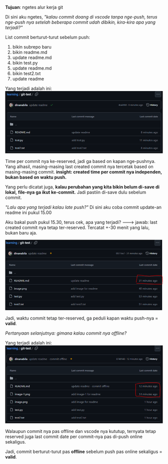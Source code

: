 **Tujuan**: ngetes alur kerja git

Di sini aku ngetes, 
*"kalau commit doang di vscode tanpa nge-push,*
*terus nge-push nya setelah beberapa commit udah dibikin,*
*kira-kira apa yang terjadi?"*

List commit berturut-turut sebelum push:
1. bikin subrepo baru
2. bikin readme.md
3. update readme.md
4. bikin test.py
5. update readme.md
6. bikin test2.txt
7. update readme

Yang terjadi adalah ini:
![alt text](image.png)

Time per commit nya ke-reserved, 
jadi ga based on kapan nge-pushnya. 
Yang alhasil, 
masing-masing last created commit nya tercetak based on masing-masing commit. 
**insight: created time per commit nya independen, bukan based on waktu push.** 

Yang perlu dicatat juga, 
**kalau perubahan yang kita bikin belum di-save di lokal,** 
**file-nya ga ikut ke-commit.** 
Jadi pastiin di-save dulu sebelum commit. 



*"Lalu apa yang terjadi kalau late push?"*
Di sini aku coba commit update-an readme ini pukul 15.00

Aku bakal push pukul 15.30, terus cek, apa yang terjadi?
---> jawab: last created commit nya tetap ter-reserved. 
Tercatat +-30 menit yang lalu, bukan baru aja. 

![alt text](image-1.png)

Jadi, waktu commit tetap ter-reserved, ga peduli kapan waktu push-nya = **valid**.


*Pertanyaan selanjutnya: gimana kalau commit nya offline?*

Yang terjadi adalah ini:
![alt text](image-2.png)

Walaupun commit nya pas offline dan vscode nya kututup, 
ternyata tetap reserved juga last commit date per commit-nya pas di-push online sekaligus.

Jadi, commit berturut-turut pas **offline** sebelum push pas online sekaligus = **valid**. 